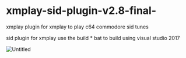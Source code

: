 # xmplay-sid-plugin-v2.8-final-
xmplay plugin for xmplay to play c64 commodore sid tunes


sid plugin for xmplay
use the build * bat to build using visual studio 2017

![Untitled](https://user-images.githubusercontent.com/88238936/146075366-d5292d22-bcc9-43a9-9af8-9c21d52d1bd5.gif)

